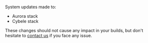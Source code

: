 System updates made to:

 * Aurora stack
 * Cybele stack

These changes should not cause any impact in your builds, but don't hesitate to [contact us](https://snap-ci.com/contact-us) if you face any issue.
